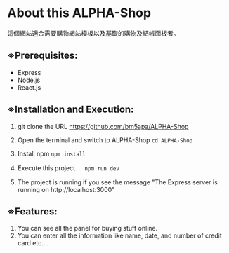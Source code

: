 # About this ALPHA-Shop

這個網站適合需要購物網站模板以及基礎的購物及結帳面板者。

## ※Prerequisites:

- Express
- Node.js
- React.js

## ※Installation and Execution:

1. git clone the URL
   https://github.com/bm5apa/ALPHA-Shop

2. Open the terminal and switch to ALPHA-Shop
   `cd ALPHA-Shop`

3. Install npm
   `npm install`

4. Execute this project 　
   `npm run dev`

5. The project is running if you see the message "The Express server is running on http://localhost:3000"

## ※Features:

1. You can see all the panel for buying stuff online.
2. You can enter all the information like name, date, and number of credit card etc....
